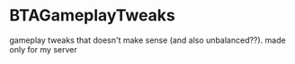 # BTAGameplayTweaks
gameplay tweaks that doesn't make sense (and also unbalanced??). made only for my server 
